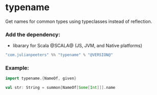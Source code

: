 # typename
Get names for common types using typeclasses instead of reflection.

### Add the dependency:
 - libarary for Scala @SCALA@ (JS, JVM, and Native platforms)
 
```scala
"com.julianpeeters" %% "typename" % "@VERSION@"
```

### Example:

```scala mdoc
import typename.{NameOf, given}

val str: String = summon[NameOf[Some[Int]]].name
```